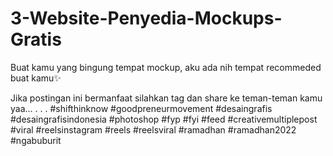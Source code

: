 # 3-Website-Penyedia-Mockups-Gratis
Buat kamu yang bingung tempat mockup, aku ada nih tempat recommeded buat kamu✨

Jika postingan ini bermanfaat silahkan tag dan share ke teman-teman kamu yaa...
.
.
.
#shifthinknow
#goodpreneurmovement
#desaingrafis #desaingrafisindonesia #photoshop #fyp #fyi #feed #creativemultiplepost #viral #reelsinstagram #reels #reelsviral
#ramadhan #ramadhan2022 #ngabuburit
